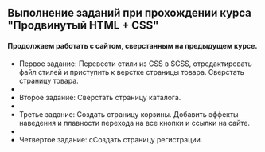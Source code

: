 ## Выполнение заданий при прохождении курса "Продвинутый HTML + CSS"
#### Продолжаем работать с сайтом, сверстанным на предыдущем курсе.

* Первое задание: Перевести стили из CSS в SCSS, отредактировать файл стилей и приступить к верстке страницы товара. Сверстать страницу товара.
* 
* Второе задание: Сверстать страницу каталога.
*
* Третье задание: Создать страницу корзины. Добавить эффекты наведения и плавности перехода на все кнопки и ссылки на сайте.
*
* Четвертое задание: сСоздать страницу регистрации.
